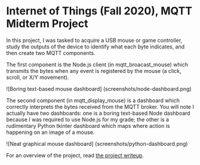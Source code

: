 Internet of Things (Fall 2020), MQTT Midterm Project
====================================================

In this project, I was tasked to acquire a USB mouse or game controller, study
the outputs of the device to identify what each byte indicates, and then create
two MQTT components.

The first component is the Node.js client (in mqtt_broacast_mouse) which transmits the bytes when any event is registered by the mouse (a click, scroll, or X/Y movement).

![Boring text-based mouse dashboard]
(screenshots/node-dashboard.png)

The second component (in mqtt_display_mouse) is a dashboard which correctly interprets the bytes received from the MQTT broker. You will
note I actually have two dashboards: one is a boring text-based Node dashboard
because I was required to use Node.js for my grade; the other is a rudimentary
Python tkinter dashboard which maps where action is happening on an image of a
mouse.

![Neat graphical mouse dashboard]
(screenshots/python-dashboard.png)

For an overview of the project, read [the project writeup](https://github.com/haasr/mqtt_mouse_dashboard/blob/master/HaasR-4677-901-midterm-project.pdf).